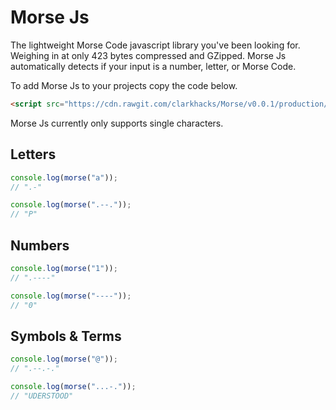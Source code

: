 # Morse Js

The lightweight Morse Code javascript library you've been looking for. Weighing in at only 423 bytes compressed and GZipped.
Morse Js automatically detects if your input is a number, letter, or Morse Code.

To add Morse Js to your projects copy the code below.

```html
<script src="https://cdn.rawgit.com/clarkhacks/Morse/v0.0.1/production/morse-0.0.1.min.js"></script>
```

Morse Js currently only supports single characters.
## Letters

```javascript
console.log(morse("a"));
// ".-"

console.log(morse(".--."));
// "P"
```
## Numbers

```javascript
console.log(morse("1"));
// ".----"

console.log(morse("----"));
// "0"

```

## Symbols & Terms

```javascript
console.log(morse("@"));
// ".--.-."

console.log(morse("...-."));
// "UDERSTOOD"

```
